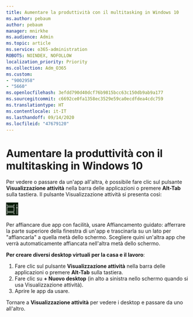 ```yaml
---
title: Aumentare la produttività con il multitasking in Windows 10
ms.author: pebaum
author: pebaum
manager: mnirkhe
ms.audience: Admin
ms.topic: article
ms.service: o365-administration
ROBOTS: NOINDEX, NOFOLLOW
localization_priority: Priority
ms.collection: Adm_O365
ms.custom:
- "9002958"
- "5660"
ms.openlocfilehash: 3efdd790d40dcf76b9815bcc63c150db9ab9a177
ms.sourcegitcommit: c6692ce0fa1358ec3529e59ca0ecdfdea4cdc759
ms.translationtype: HT
ms.contentlocale: it-IT
ms.lasthandoff: 09/14/2020
ms.locfileid: "47679120"
---
```

# <a name="do-more-with-multitasking-in-windows-10"></a>Aumentare la produttività con il multitasking in Windows 10

Per vedere o passare da un'app all'altra, è possibile fare clic sul pulsante **Visualizzazione attività** nella barra delle applicazioni o premere **Alt-Tab** sulla tastiera. Il pulsante Visualizzazione attività si presenta così:

![Pulsante Visualizzazione attività](media/task-view.png)

Per affiancare due app con facilità, usare Affiancamento guidato: afferrare la parte superiore della finestra di un'app e trascinarla su un lato per "affiancarla" a quella metà dello schermo. Scegliere quini un'altra app che verrà automaticamente affiancata nell'altra metà dello schermo.

**Per creare diversi desktop virtuali per la casa e il lavoro**:

1. Fare clic sul pulsante **Visualizzazione attività** nella barra delle applicazioni o premere **Alt-Tab** sulla tastiera.
2. Fare clic su **+ Nuovo desktop** (in alto a sinistra nello schermo quando si usa Visualizzazione attività).
3. Aprire le app da usare. 

Tornare a **Visualizzazione attività** per vedere i desktop e passare da uno all'altro.
